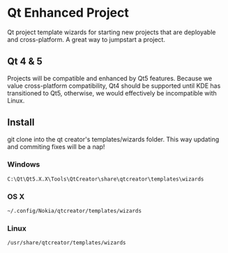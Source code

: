 Qt Enhanced Project
============================

Qt project template wizards for starting new projects that are deployable and cross-platform. 
A great way to jumpstart a project.

Qt 4 & 5
------
Projects will be compatible and enhanced by Qt5 features.
Because we value cross-platform compatibility, Qt4 should be supported until KDE has transitioned to Qt5,
otherwise, we would effectively be incompatible with Linux.


Install
-------
git clone into the qt creator's templates/wizards folder.
This way updating and commiting fixes will be a nap!

### Windows
`C:\Qt\Qt5.X.X\Tools\QtCreator\share\qtcreator\templates\wizards`

### OS X
`~/.config/Nokia/qtcreator/templates/wizards`

### Linux
`/usr/share/qtcreator/templates/wizards`
